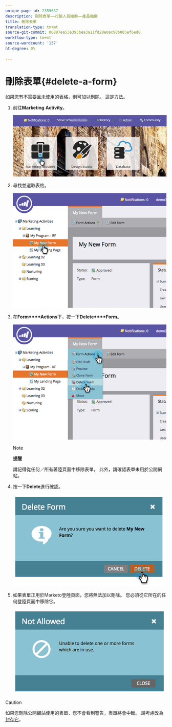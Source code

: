 ```yaml
---
unique-page-id: 2359637
description: 刪除表單——行銷人員檔案——產品檔案
title: 刪除表單
translation-type: tm+mt
source-git-commit: 00887ea53e395bea3a11fd28e0ac98b085ef6ed8
workflow-type: tm+mt
source-wordcount: '137'
ht-degree: 0%

---
```



# 刪除表單{#delete-a-form}

如果您有不需要且未使用的表格，則可加以刪除。 這是方法。

1. 前往&#x200B;**Marketing** **Activity**。

   ![](assets/login-marketing-activities-3.png)

1. 尋找並選取表格。

   ![](assets/image2014-9-15-12-3a1-3a18.png)

1. 在&#x200B;**Form****Actions**&#x200B;下，按一下&#x200B;**Delete****Form**。

   ![](assets/image2014-9-15-12-3a1-3a27.png)

   >[!NOTE]
   >
   >**提醒**
   >
   >
   >請記得從任何／所有著陸頁面中移除表單。 此外，請確認表單未用於公開網站。

1. 按一下&#x200B;**Delete**&#x200B;進行確認。

   ![](assets/image2014-9-15-12-3a1-3a37.png)

1. 如果表單正用於Marketo登陸頁面，您將無法加以刪除。 您必須從它所在的任何登陸頁面中移除它。

   ![](assets/image2014-9-15-12-3a1-3a44.png)

>[!CAUTION]
>
>如果您刪除公開網站使用的表單，您不會看到警告，表單將會中斷。 請考慮改為[封存它](../../../../product-docs/email-marketing/drip-nurturing/using-stream-content/archive-and-unarchive-stream-content.md)。

